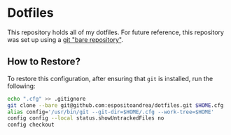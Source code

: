 # Dotfiles

This repository holds all of my dotfiles.
For future reference, this repository was set up using a
[git "bare repository"](https://developer.atlassian.com/blog/2016/02/best-way-to-store-dotfiles-git-bare-repo/).

## How to Restore?

To restore this configuration, after ensuring that `git` is installed, run the following:

```sh
echo ".cfg" >> .gitignore
git clone --bare git@github.com:espositoandrea/dotfiles.git $HOME.cfg
alias config='/usr/bin/git --git-dir=$HOME/.cfg --work-tree=$HOME'
config config --local status.showUntrackedFiles no
config checkout
```
